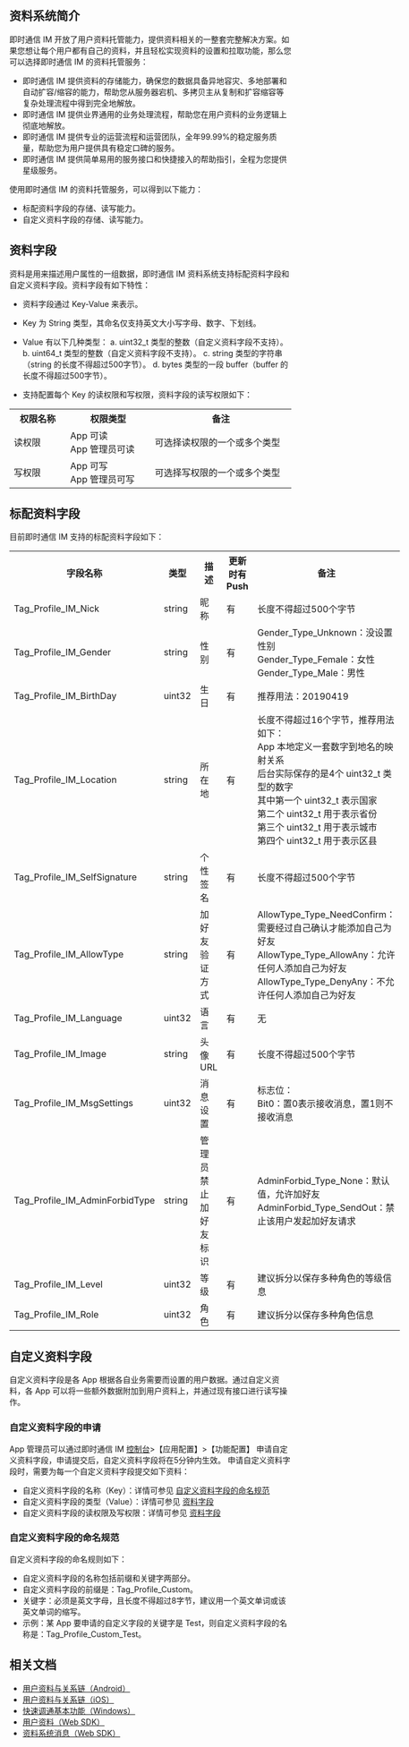 ## 资料系统简介
即时通信 IM 开放了用户资料托管能力，提供资料相关的一整套完整解决方案。如果您想让每个用户都有自己的资料，并且轻松实现资料的设置和拉取功能，那么您可以选择即时通信 IM 的资料托管服务：
- 即时通信 IM 提供资料的存储能力，确保您的数据具备异地容灾、多地部署和自动扩容/缩容的能力，帮助您从服务器宕机、多拷贝主从复制和扩容缩容等复杂处理流程中得到完全地解放。
- 即时通信 IM 提供业界通用的业务处理流程，帮助您在用户资料的业务逻辑上彻底地解放。
- 即时通信 IM 提供专业的运营流程和运营团队，全年99.99%的稳定服务质量，帮助您为用户提供具有稳定口碑的服务。
- 即时通信 IM 提供简单易用的服务接口和快捷接入的帮助指引，全程为您提供星级服务。

使用即时通信 IM 的资料托管服务，可以得到以下能力：
- 标配资料字段的存储、读写能力。
- 自定义资料字段的存储、读写能力。

## 资料字段
资料是用来描述用户属性的一组数据，即时通信 IM 资料系统支持标配资料字段和自定义资料字段。资料字段有如下特性：
- 资料字段通过 Key-Value 来表示。
- Key 为 String 类型，其命名仅支持英文大小写字母、数字、下划线。
- Value 有以下几种类型：
   a. uint32_t 类型的整数（自定义资料字段不支持）。
   b. uint64_t 类型的整数（自定义资料字段不支持）。
   c. string 类型的字符串（string 的长度不得超过500字节）。
   d. bytes 类型的一段 buffer（buffer 的长度不得超过500字节）。

- 支持配置每个 Key 的读权限和写权限，资料字段的读写权限如下：

<table style="display:table;width:100%">
		<tbody>
			<tr>
			<th style="width:20%;"> 权限名称</th>
				<th style="width:30%;"> 权限类型</th>
				<th> 备注</th>
			</tr>
			<tr>
				<td> 读权限</td>
				<td>
					App 可读<br>
					App 管理员可读<br>
				</td>
				<td> 可选择读权限的一个或多个类型</td>
			</tr>
			<tr>
				<td> 写权限</td>
				<td>
					App 可写<br>
					App 管理员可写<br>
				</td>
				<td> 可选择写权限的一个或多个类型</td>
			</tr>
		</tbody>
	</table>

## 标配资料字段

目前即时通信 IM 支持的标配资料字段如下：

<table style="display:table;width:100%">
		<tbody>
			<tr>
			<th style="width:15%;"> 字段名称</th>
				<th style="width:5%;"> 类型</th>
				<th style="width:10%;"> 描述</th>
				<th style="width:19%;"> 更新时有 Push</th>
				<th> 备注</th>
			</tr>
			<tr>
				<td> Tag_Profile_IM_Nick</td>
				<td> string</td>
				<td> 昵称</td>
				<td> 有</td>
				<td> 长度不得超过500个字节</td>
			</tr>
			<tr>
				<td> Tag_Profile_IM_Gender</td>
				<td> string</td>
				<td> 性别</td>
				<td> 有</td>
				<td>
					Gender_Type_Unknown：没设置性别<br>
					Gender_Type_Female：女性<br>
					Gender_Type_Male：男性<br>
				</td>
			</tr>
			<tr>
				<td> Tag_Profile_IM_BirthDay</td>
				<td> uint32</td>
				<td> 生日</td>
				<td> 有</td>
				<td>推荐用法：20190419</td>
			</tr>
			<tr>
				<td> Tag_Profile_IM_Location</td>
				<td> string</td>
				<td> 所在地</td>
				<td> 有</td>
				<td>
					长度不得超过16个字节，推荐用法如下：<br>
					App 本地定义一套数字到地名的映射关系<br>
					后台实际保存的是4个 uint32_t 类型的数字<br>
					其中第一个 uint32_t 表示国家<br>
					第二个 uint32_t 用于表示省份<br>
					第三个 uint32_t 用于表示城市<br>
					第四个 uint32_t 用于表示区县 <br>
				</td>
			</tr>
			<tr>
				<td> Tag_Profile_IM_SelfSignature</td>
				<td> string</td>
				<td> 个性签名</td>
				<td> 有</td>
				<td> 长度不得超过500个字节</td>
			</tr>
			<tr>
				<td> Tag_Profile_IM_AllowType</td>
				<td> string</td>
				<td> 加好友验证方式</td>
				<td> 有</td>
				<td>
					AllowType_Type_NeedConfirm：需要经过自己确认才能添加自己为好友<br>
					AllowType_Type_AllowAny：允许任何人添加自己为好友<br>
					AllowType_Type_DenyAny：不允许任何人添加自己为好友 <br>
				</td>
			</tr>
			<tr>
				<td> Tag_Profile_IM_Language</td>
				<td> uint32</td>
				<td> 语言</td>
				<td> 有</td>
				<td> 无</td>
			</tr>
			<tr>
				<td> Tag_Profile_IM_Image</td>
				<td> string</td>
				<td> 头像URL</td>
				<td> 有</td>
				<td> 长度不得超过500个字节</td>
			</tr>
			<tr>
				<td> Tag_Profile_IM_MsgSettings</td>
				<td> uint32</td>
				<td> 消息设置</td>
				<td> 有</td>
				<td>
					标志位：<br>
					Bit0：置0表示接收消息，置1则不接收消息 <br>
				</td>
			</tr>
			<tr>
				<td> Tag_Profile_IM_AdminForbidType</td>
				<td> string</td>
				<td> 管理员禁止加好友标识</td>
				<td> 有</td>
				<td>
					AdminForbid_Type_None：默认值，允许加好友<br>
					AdminForbid_Type_SendOut：禁止该用户发起加好友请求<br>
				</td>
			</tr>
			<tr>
				<td> Tag_Profile_IM_Level</td>
				<td> uint32</td>
				<td> 等级</td>
				<td> 有</td>
				<td> 建议拆分以保存多种角色的等级信息</td>
			</tr>
			<tr>
				<td> Tag_Profile_IM_Role</td>
				<td> uint32</td>
				<td> 角色</td>
				<td> 有</td>
				<td> 建议拆分以保存多种角色信息</td>
			</tr>
		</tbody>
	</table>

## 自定义资料字段
自定义资料字段是各 App 根据各自业务需要而设置的用户数据。通过自定义资料，各 App 可以将一些额外数据附加到用户资料上，并通过现有接口进行读写操作。

### 自定义资料字段的申请
App 管理员可以通过即时通信 IM [控制台](https://console.cloud.tencent.com/im)>【应用配置】>【功能配置】 申请自定义资料字段，申请提交后，自定义资料字段将在5分钟内生效。
申请自定义资料字段时，需要为每一个自定义资料字段提交如下资料：
- 自定义资料字段的名称（Key）：详情可参见 [自定义资料字段的命名规范](#.E8.87.AA.E5.AE.9A.E4.B9.89.E8.B5.84.E6.96.99.E5.AD.97.E6.AE.B5.E7.9A.84.E5.91.BD.E5.90.8D.E8.A7.84.E8.8C.83)
- 自定义资料字段的类型（Value）：详情可参见 [资料字段](#.E8.B5.84.E6.96.99.E5.AD.97.E6.AE.B5)
- 自定义资料字段的读权限及写权限：详情可参见 [资料字段](#.E8.B5.84.E6.96.99.E5.AD.97.E6.AE.B5)

### 自定义资料字段的命名规范
自定义资料字段的命名规则如下：
- 自定义资料字段的名称包括前缀和关键字两部分。
- 自定义资料字段的前缀是：Tag_Profile_Custom。
- 关键字：必须是英文字母，且长度不得超过8字节，建议用一个英文单词或该英文单词的缩写。
- 示例：某 App 要申请的自定义字段的关键字是 Test，则自定义资料字段的名称是：Tag_Profile_Custom_Test。

## 相关文档

- [用户资料与关系链（Android）](https://cloud.tencent.com/document/product/269/33926)
- [用户资料与关系链（iOS）](https://cloud.tencent.com/document/product/269/33927)
- [快速调通基本功能（Windows）](https://cloud.tencent.com/document/product/269/33490)
- [用户资料（Web SDK）](https://cloud.tencent.com/document/product/269/1599)
- [资料系统消息（Web SDK）](https://cloud.tencent.com/document/product/269/5849)
